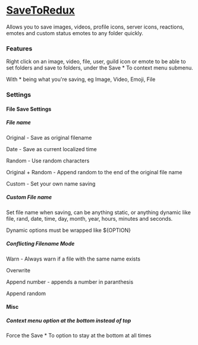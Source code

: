 # [SaveToRedux](https://1lighty.github.io/BetterDiscordStuff/?plugin=SaveToRedux "SaveToRedux")
Allows you to save images, videos, profile icons, server icons, reactions, emotes and custom status emotes to any folder quickly.
### Features
Right click on an image, video, file, user, guild icon or emote to be able to set folders and save to folders, under the Save * To context menu submenu.

With * being what you're saving, eg Image, Video, Emoji, File
### Settings
#### File Save Settings
##### File name
Original - Save as original filename

Date - Save as current localized time

Random - Use random characters

Original + Random - Append random to the end of the original file name

Custom - Set your own name saving
##### Custom File name
Set file name when saving, can be anything static, or anything dynamic like file, rand, date, time, day, month, year, hours, minutes and seconds.

Dynamic options must be wrapped like ${OPTION}
##### Conflicting Filename Mode
Warn - Always warn if a file with the same name exists

Overwrite

Append number - appends a number in paranthesis

Append random
#### Misc
##### Context menu option at the bottom instead of top
Force the Save * To option to stay at the bottom at all times
